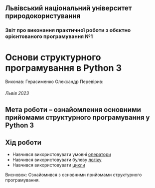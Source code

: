 ## Львівський національний університет природокористування 
### Звіт про виконання практичної роботи з обєктно орієнтованого програмування №1
# Основи структурного програмування в Python 3
Виконав: Герасименко Олександр
Перевірив:  
###### Львів 2023
## Мета роботи – ознайомлення основними прийомами структурного програмування у Python 3
## Хід роботи

- Навчився використовувати умовні [оператори](script.py) 
- Навчився використовувати булеву [логіку](bool.py) 
- Навчився використовувати [цикли](cycles.py)

Висновок: Ознайомився з основними прийомами структурного
програмування.